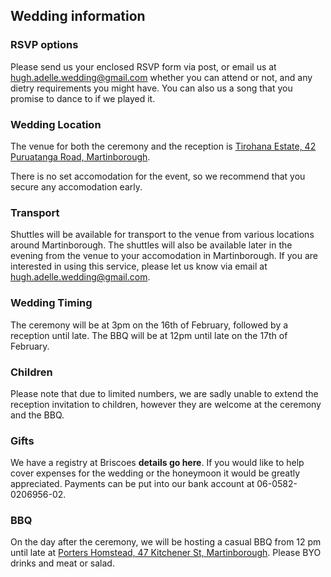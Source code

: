 ## Wedding information


### RSVP options

Please send us your enclosed RSVP form via post, or email us at [hugh.adelle.wedding@gmail.com](mailto:hugh.adelle.wedding@gmail.com) whether you can attend or not, and any dietry requirements you might have.  You can also us a song that you promise to dance to if we played it.

### Wedding Location

The venue for both the ceremony and the reception is [Tirohana Estate, 42 Puruatanga Road, Martinborough](https://www.google.com/maps?q=42+Puruatanga+Road,+Wellington+5711,+New+Zealand).

There is no set accomodation for the event, so we recommend that you secure any accomodation early.

### Transport

Shuttles will be available for transport to the venue from various locations around Martinborough.  The shuttles will also be available later in the evening from the venue to your accomodation in Martinborough.  If you are interested in using this service, please let us know via email at [hugh.adelle.wedding@gmail.com](mailto:hugh.adelle.wedding@gmail.com).

### Wedding Timing

The ceremony will be at 3pm on the 16th of February, followed by a reception until late.  The BBQ will be at 12pm until late on the 17th of February.

### Children

Please note that due to limited numbers, we are sadly unable to extend the reception invitation to children, however they are welcome at the ceremony and the BBQ.

### Gifts

We have a registry at Briscoes **details go here**. If you would like to help cover expenses for the wedding or the honeymoon it would be greatly appreciated. Payments can be put into our bank account at 06-0582-0206956-02.

### BBQ

On the day after the ceremony, we will be hosting a casual BBQ from 12 pm until late at [Porters Homstead, 47 Kitchener St, Martinborough](https://www.google.com/maps/place/47+Kitchener+St,+Martinborough+5711).  Please BYO drinks and meat or salad.


